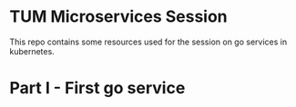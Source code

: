 # TUM Microservices Session

This repo contains some resources used for the session on go services in kubernetes.

# Part I - First go service


